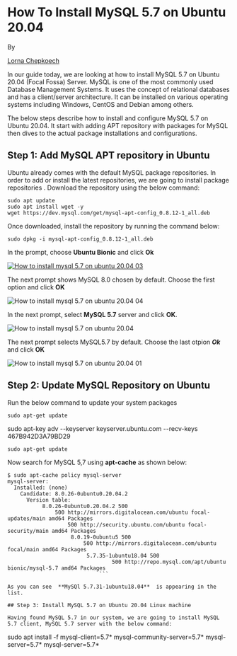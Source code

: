 # How To Install MySQL 5.7 on Ubuntu 20.04

By

[Lorna Chepkoech](https://computingforgeeks.com/author/cheplorna/)


In our guide today, we are looking at how to install MySQL 5.7 on Ubuntu 20.04 (Focal Fossa) Server. MySQL is one of the most commonly used Database Management Systems. It uses the concept of relational databases and has a client/server architecture. It can be installed on various operating systems including Windows, CentOS and Debian among others.

The below steps describe how to install and configure MySQL 5.7 on Ubuntu 20.04. It start with adding APT repository with packages for MySQL then dives to the actual package installations and configurations.

## Step 1: Add MySQL APT repository in Ubuntu

Ubuntu already comes with the default MySQL package repositories. In order to add or install the latest repositories, we are going to install package repositories . Download the repository using the below command:

```
sudo apt update
sudo apt install wget -y
wget https://dev.mysql.com/get/mysql-apt-config_0.8.12-1_all.deb
```

Once downloaded, install the repository by running the command below:

```
sudo dpkg -i mysql-apt-config_0.8.12-1_all.deb
```

In the prompt, choose  **Ubuntu Bionic**  and click  **Ok**

[![How to install mysql 5.7 on ubuntu 20.04 03](https://computingforgeeks.com/wp-content/uploads/2020/09/How-to-install-mysql-5.7-on-ubuntu-20.04-03.png?ezimgfmt=ng%3Awebp%2Fngcb23%2Frs%3Adevice%2Frscb23-1 "How To Install MySQL 5.7 on Ubuntu 20.04 1")](https://computingforgeeks.com/wp-content/uploads/2020/09/How-to-install-mysql-5.7-on-ubuntu-20.04-03.png?ezimgfmt=ng%3Awebp%2Fngcb23%2Frs%3Adevice%2Frscb23-1)

The next prompt shows MySQL 8.0 chosen by default. Choose the first option and click  **OK**

![How to install mysql 5.7 on ubuntu 20.04 04](https://computingforgeeks.com/wp-content/uploads/2020/09/How-to-install-mysql-5.7-on-ubuntu-20.04-04-1024x181.png?ezimgfmt=rs:696x123/rscb23/ng:webp/ngcb23 "How To Install MySQL 5.7 on Ubuntu 20.04 2")

In the next prompt, select **MySQL 5.7** server and click  **OK**.

![How to install mysql 5.7 on ubuntu 20.04](https://computingforgeeks.com/wp-content/uploads/2020/09/How-to-install-mysql-5.7-on-ubuntu-20.04-1024x150.png?ezimgfmt=rs:696x102/rscb23/ng:webp/ngcb23 "How To Install MySQL 5.7 on Ubuntu 20.04 3")

The next prompt selects MySQL5.7 by default. Choose the last otpion  _**Ok**_ and click  **OK**

![How to install mysql 5.7 on ubuntu 20.04 01](https://computingforgeeks.com/wp-content/uploads/2020/09/How-to-install-mysql-5.7-on-ubuntu-20.04-01-1024x167.png?ezimgfmt=rs:696x114/rscb23/ng:webp/ngcb23 "How To Install MySQL 5.7 on Ubuntu 20.04 4")

## Step 2: Update MySQL Repository on Ubuntu

Run the below command to update your system packages

```
sudo apt-get update
```
sudo apt-key adv --keyserver keyserver.ubuntu.com --recv-keys 467B942D3A79BD29

```
sudo apt-get update
```

Now search for MySQL 5,7 using  **apt-cache**  as shown below:

```
$ sudo apt-cache policy mysql-server
mysql-server:
  Installed: (none)
    Candidate: 8.0.26-0ubuntu0.20.04.2
      Version table:
           8.0.26-0ubuntu0.20.04.2 500
	           500 http://mirrors.digitalocean.com/ubuntu focal-updates/main amd64 Packages
		           500 http://security.ubuntu.com/ubuntu focal-security/main amd64 Packages
			        8.0.19-0ubuntu5 500
				        500 http://mirrors.digitalocean.com/ubuntu focal/main amd64 Packages
					     5.7.35-1ubuntu18.04 500
					             500 http://repo.mysql.com/apt/ubuntu bionic/mysql-5.7 amd64 Packages
						     ```

As you can see  **MySQl 5.7.31-1ubuntu18.04**  is appearing in the list.

## Step 3: Install MySQL 5.7 on Ubuntu 20.04 Linux machine

Having found MySQL 5.7 in our system, we are going to install MySQL 5.7 client, MySQL 5.7 server with the below command:

```
sudo apt install -f mysql-client=5.7* mysql-community-server=5.7* mysql-server=5.7* mysql-server=5.7*